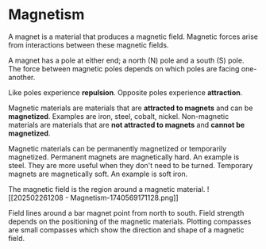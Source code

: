 # Magnetism
A magnet is a material that produces a magnetic field.
Magnetic forces arise from interactions between these magnetic fields.

A magnet has a pole at either end; a north (N) pole and a south (S) pole.
The force between magnetic poles depends on which poles are facing one-another.

Like poles experience **repulsion**.
Opposite poles experience **attraction**.

Magnetic materials are materials that are **attracted to magnets** and can be **magnetized**. Examples are iron, steel, cobalt, nickel.
Non-magnetic materials are materials that are **not attracted to magnets** and **cannot be magnetized**.

Magnetic materials can be permanently magnetized or temporarily magnetized.
Permanent magnets are magnetically hard. An example is steel. They are more useful when they don't need to be turned.
Temporary magnets are magnetically soft. An example is soft iron.

The magnetic field is the region around a magnetic material.
![[202502261208 - Magnetism-1740569171128.png]]

Field lines around a bar magnet point from north to south. 
Field strength depends on the positioning of the magnetic materials.
Plotting compasses are small compasses which show the direction and shape of a magnetic field.